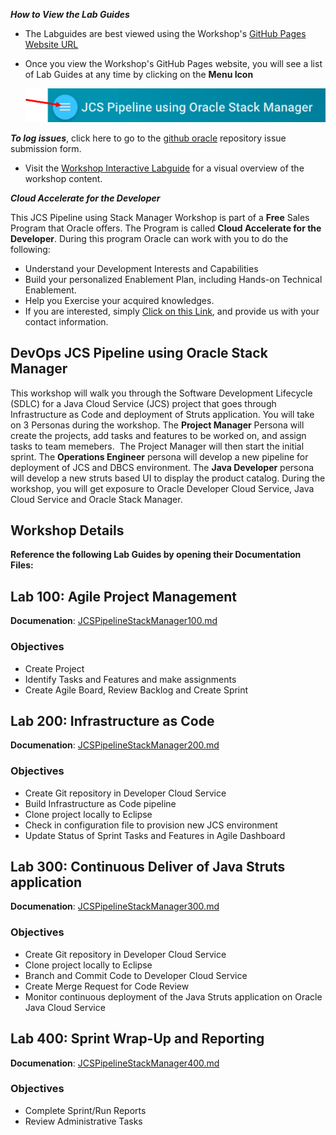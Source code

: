 ***How to View the Lab Guides***

- The Labguides are best viewed using the Workshop's [GitHub Pages Website URL](https://oracle.github.io/learning-library/workshops/jcs-devops) 

- Once you view the Workshop's GitHub Pages website, you will see a list of Lab Guides at any time by clicking on the **Menu Icon**

    ![](images/WorkshopHeader.png)  

***To log issues***, click here to go to the [github oracle](https://github.com/oracle/learning-library/issues/new) repository issue submission form.

- Visit the [Workshop Interactive Labguide](http://launch.oracle.com/?devopsjcs) for a visual overview of the workshop content. 

***Cloud Accelerate for the Developer***

This JCS Pipeline using Stack Manager Workshop is part of a **Free** Sales Program that Oracle offers. The Program is called **Cloud Accelerate for the Developer**. During this program Oracle can work with you to do the following:

- Understand your Development Interests and Capabilities
- Build your personalized Enablement Plan, including Hands-on Technical Enablement.
- Help you Exercise your acquired knowledges. 
- If you are interested, simply [Click on this Link](https://launch.oracle.com/?developeraccelerate), and provide us with your contact information. 

## DevOps JCS Pipeline using Oracle Stack Manager

This workshop will walk you through the Software Development Lifecycle (SDLC) for a Java Cloud Service (JCS) project that goes through Infrastructure as Code and deployment of Struts application. You will take on 3 Personas during the workshop. The **Project Manager** Persona will create the projects, add tasks and features to be worked on, and assign tasks to team memebers.  The Project Manager will then start the initial sprint. The **Operations Engineer** persona will develop a new pipeline for deployment of JCS and DBCS environment. The **Java Developer** persona will develop a new struts based UI to display the product catalog. During the workshop, you will get exposure to Oracle Developer Cloud Service, Java Cloud Service and Oracle Stack Manager.

## Workshop Details

**Reference the following Lab Guides by opening their Documentation Files:**

## Lab 100: Agile Project Management

**Documenation**: [JCSPipelineStackManager100.md](JCSPipelineStackManager100.md)

### Objectives

- Create Project
- Identify Tasks and Features and make assignments
- Create Agile Board, Review Backlog and Create Sprint

## Lab 200: Infrastructure as Code

**Documenation**: [JCSPipelineStackManager200.md](JCSPipelineStackManager200.md)

### Objectives

- Create Git repository in Developer Cloud Service
- Build Infrastructure as Code pipeline
- Clone project locally to Eclipse
- Check in configuration file to provision new JCS environment
- Update Status of Sprint Tasks and Features in Agile Dashboard

## Lab 300: Continuous Deliver of Java Struts application

**Documenation**: [JCSPipelineStackManager300.md](JCSPipelineStackManager300.md)

### Objectives

- Create Git repository in Developer Cloud Service
- Clone project locally to Eclipse
- Branch and Commit Code to Developer Cloud Service
- Create Merge Request for Code Review
- Monitor continuous deployment of the Java Struts application on Oracle Java Cloud Service

## Lab 400: Sprint Wrap-Up and Reporting

**Documenation**: [JCSPipelineStackManager400.md](JCSPipelineStackManager400.md)

### Objectives

- Complete Sprint/Run Reports
- Review Administrative Tasks
